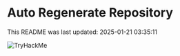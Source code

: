 # Auto Regenerate Repository

This README was last updated: 2025-01-21 03:35:11

 ![TryHackMe](https://tryhackme.com/badge/533634)